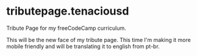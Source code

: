 # tributepage.tenaciousd
Tribute Page for my freeCodeCamp curriculum.

This will be the new face of my tribute page. This time I'm making it more mobile friendly and will be translating it to english from pt-br.
